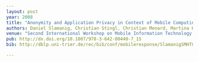 ```yaml
---
layout: post
year: 2008
title: "Anonymity and Application Privacy in Context of Mobile Computing in eHealth"
authors: Daniel Slamanig, Christian Stingl, Christian Menard, Martina Heiligenbrunner, Jürgen Thierry
venue: "Second International Workshop on Mobile Information Technology for Emergency Response - Mobile Response 2008"
pub: http://dx.doi.org/10.1007/978-3-642-00440-7_15
bib: http://dblp.uni-trier.de/rec/bib/conf/mobileresponse/SlamanigSMHT08

---
```


